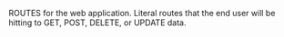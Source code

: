 ROUTES for the web application. Literal routes that the end user will be hitting to GET, POST, DELETE, or UPDATE data.